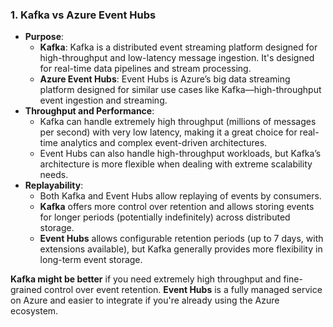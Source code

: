 ### 1. **Kafka vs Azure Event Hubs**

- **Purpose**:
    - **Kafka**: Kafka is a distributed event streaming platform designed for high-throughput and low-latency message ingestion. It's designed for real-time data pipelines and stream processing.
    - **Azure Event Hubs**: Event Hubs is Azure’s big data streaming platform designed for similar use cases like Kafka—high-throughput event ingestion and streaming.
- **Throughput and Performance**:
    - Kafka can handle extremely high throughput (millions of messages per second) with very low latency, making it a great choice for real-time analytics and complex event-driven architectures.
    - Event Hubs can also handle high-throughput workloads, but Kafka’s architecture is more flexible when dealing with extreme scalability needs.
- **Replayability**:
    - Both Kafka and Event Hubs allow replaying of events by consumers.
    - **Kafka** offers more control over retention and allows storing events for longer periods (potentially indefinitely) across distributed storage.
    - **Event Hubs** allows configurable retention periods (up to 7 days, with extensions available), but Kafka generally provides more flexibility in long-term event storage.

**Kafka might be better** if you need extremely high throughput and fine-grained control over event retention. **Event Hubs** is a fully managed service on Azure and easier to integrate if you're already using the Azure ecosystem.